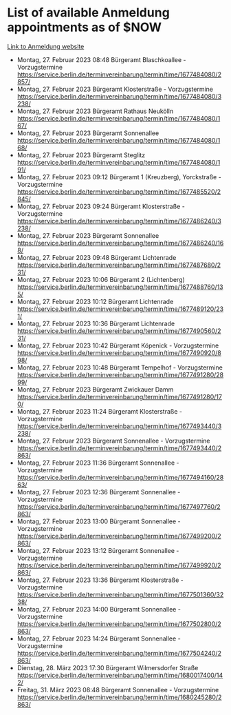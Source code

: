# List of available Anmeldung appointments as of $NOW
[Link to Anmeldung website](https://service.berlin.de/terminvereinbarung/termin/tag.php?termin=1&anliegen[]=120686&dienstleisterlist=122210,122217,327316,122219,327312,122227,327314,122231,327346,122243,327348,122254,122252,329742,122260,329745,122262,329748,122271,327278,122273,327274,122277,327276,330436,122280,327294,122282,327290,122284,327292,122291,327270,122285,327266,122286,327264,122296,327268,150230,329760,122297,327286,122294,327284,122312,329763,122314,329775,122304,327330,122311,327334,122309,327332,317869,122281,327352,122279,329772,122283,122276,327324,122274,327326,122267,329766,122246,327318,122251,327320,122257,327322,122208,327298,122226,327300&herkunft=http%3A%2F%2Fservice.berlin.de%2Fdienstleistung%2F120686%2F)
- Montag, 27. Februar 2023 08:48 Bürgeramt Blaschkoallee - Vorzugstermine https://service.berlin.de/terminvereinbarung/termin/time/1677484080/2857/
- Montag, 27. Februar 2023  Bürgeramt Klosterstraße - Vorzugstermine https://service.berlin.de/terminvereinbarung/termin/time/1677484080/3238/
- Montag, 27. Februar 2023  Bürgeramt Rathaus Neukölln https://service.berlin.de/terminvereinbarung/termin/time/1677484080/167/
- Montag, 27. Februar 2023  Bürgeramt Sonnenallee https://service.berlin.de/terminvereinbarung/termin/time/1677484080/168/
- Montag, 27. Februar 2023  Bürgeramt Steglitz https://service.berlin.de/terminvereinbarung/termin/time/1677484080/191/
- Montag, 27. Februar 2023 09:12 Bürgeramt 1 (Kreuzberg), Yorckstraße - Vorzugstermine https://service.berlin.de/terminvereinbarung/termin/time/1677485520/2845/
- Montag, 27. Februar 2023 09:24 Bürgeramt Klosterstraße - Vorzugstermine https://service.berlin.de/terminvereinbarung/termin/time/1677486240/3238/
- Montag, 27. Februar 2023  Bürgeramt Sonnenallee https://service.berlin.de/terminvereinbarung/termin/time/1677486240/168/
- Montag, 27. Februar 2023 09:48 Bürgeramt Lichtenrade https://service.berlin.de/terminvereinbarung/termin/time/1677487680/231/
- Montag, 27. Februar 2023 10:06 Bürgeramt 2 (Lichtenberg) https://service.berlin.de/terminvereinbarung/termin/time/1677488760/135/
- Montag, 27. Februar 2023 10:12 Bürgeramt Lichtenrade https://service.berlin.de/terminvereinbarung/termin/time/1677489120/231/
- Montag, 27. Februar 2023 10:36 Bürgeramt Lichtenrade https://service.berlin.de/terminvereinbarung/termin/time/1677490560/231/
- Montag, 27. Februar 2023 10:42 Bürgeramt Köpenick - Vorzugstermine https://service.berlin.de/terminvereinbarung/termin/time/1677490920/898/
- Montag, 27. Februar 2023 10:48 Bürgeramt Tempelhof - Vorzugstermine https://service.berlin.de/terminvereinbarung/termin/time/1677491280/2899/
- Montag, 27. Februar 2023  Bürgeramt Zwickauer Damm https://service.berlin.de/terminvereinbarung/termin/time/1677491280/170/
- Montag, 27. Februar 2023 11:24 Bürgeramt Klosterstraße - Vorzugstermine https://service.berlin.de/terminvereinbarung/termin/time/1677493440/3238/
- Montag, 27. Februar 2023  Bürgeramt Sonnenallee - Vorzugstermine https://service.berlin.de/terminvereinbarung/termin/time/1677493440/2863/
- Montag, 27. Februar 2023 11:36 Bürgeramt Sonnenallee - Vorzugstermine https://service.berlin.de/terminvereinbarung/termin/time/1677494160/2863/
- Montag, 27. Februar 2023 12:36 Bürgeramt Sonnenallee - Vorzugstermine https://service.berlin.de/terminvereinbarung/termin/time/1677497760/2863/
- Montag, 27. Februar 2023 13:00 Bürgeramt Sonnenallee - Vorzugstermine https://service.berlin.de/terminvereinbarung/termin/time/1677499200/2863/
- Montag, 27. Februar 2023 13:12 Bürgeramt Sonnenallee - Vorzugstermine https://service.berlin.de/terminvereinbarung/termin/time/1677499920/2863/
- Montag, 27. Februar 2023 13:36 Bürgeramt Klosterstraße - Vorzugstermine https://service.berlin.de/terminvereinbarung/termin/time/1677501360/3238/
- Montag, 27. Februar 2023 14:00 Bürgeramt Sonnenallee - Vorzugstermine https://service.berlin.de/terminvereinbarung/termin/time/1677502800/2863/
- Montag, 27. Februar 2023 14:24 Bürgeramt Sonnenallee - Vorzugstermine https://service.berlin.de/terminvereinbarung/termin/time/1677504240/2863/
- Dienstag, 28. März 2023 17:30 Bürgeramt Wilmersdorfer Straße https://service.berlin.de/terminvereinbarung/termin/time/1680017400/142/
- Freitag, 31. März 2023 08:48 Bürgeramt Sonnenallee - Vorzugstermine https://service.berlin.de/terminvereinbarung/termin/time/1680245280/2863/
